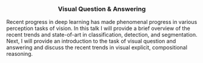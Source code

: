 <h3><p align="center"> Visual Question & Answering</p></h3>	
Recent progress in deep learning has made phenomenal progress in various perception tasks of vision. In this talk I will provide a brief overview of the recent trends and state-of-art in classification, detection, and segmentation. Next, I will provide an introduction to the task of visual question and answering and discuss the recent trends in visual explicit, compositional reasoning.
